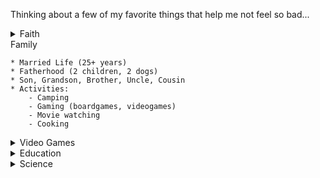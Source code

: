 Thinking about a few of my favorite things that help me not feel so bad...
<details>
<summary>Faith</summary>

   * Catholicism
    - Extraordinary Lay Ministry for Eucharist & Liturgy
    - Catechesis (K-12)
    - Knights of Columbus
    - Paradisus Dei

</details>
<summary>Family</summary>

    * Married Life (25+ years)
    * Fatherhood (2 children, 2 dogs)
    * Son, Grandson, Brother, Uncle, Cousin
    * Activities:
        - Camping
        - Gaming (boardgames, videogames)
        - Movie watching
        - Cooking

</details>

<details>
<summary>Video Games</summary>

  - XBox
    * The Division
    * Call of Duty
    * Assassin's Creed
  - PC
    * Civilization
  - Occasionally mobile w/ xCloud

</details>

<details>
<summary>Education</summary>

  * Higher Education
    * Discipline-based research
    * Teacher training
    * Diverse/underrepresented populations in Science
  * Secondary Education
    * Chemistry
    * Mathematics

</details>

<details>
<summary>Science</summary>

  - Chemistry
    * Physical
    * Computational
  - Materials Science
  - Computing

</details>